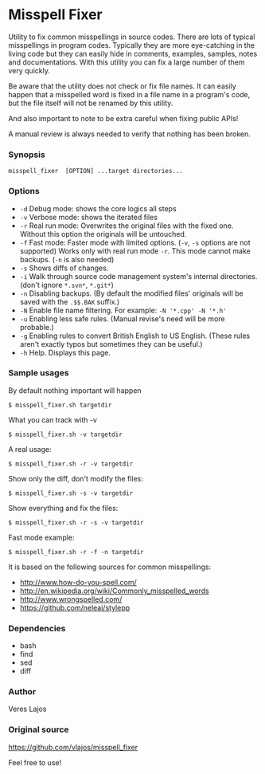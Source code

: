 Misspell Fixer
==============

Utility to fix common misspellings in source codes. There are lots of typical misspellings in program codes.
Typically they are more eye-catching in the living code but they can easily hide in comments, examples, samples, notes and documentations.
With this utility you can fix a large number of them very quickly.

Be aware that the utility does not check or fix file names. It can easily happen that a misspelled word is fixed in a file name in a program's code, but
the file itself will not be renamed by this utility.

And also important to note to be extra careful when fixing public APIs!

A manual review is always needed to verify that nothing has been broken.

### Synopsis
    
    misspell_fixer	[OPTION] ...target directories...

### Options

* `-d` Debug mode: shows the core logics all steps
* `-v` Verbose mode: shows the iterated files
* `-r` Real run mode: Overwrites the original files with the fixed one. Without this option the originals will be untouched.
* `-f` Fast mode: Faster mode with limited options. (`-v`, `-s` options are not supported) Works only with real run mode `-r`. This mode cannot make backups. (`-n` is also needed)
* `-s` Shows diffs of changes.
* `-i` Walk through source code management system's internal directories. (don't ignore `*.svn*`, `*.git*`)
* `-n` Disabling backups. (By default the modified files' originals will be saved with the `.$$.BAK` suffix.)
* `-N` Enable file name filtering. For example: `-N '*.cpp' -N '*.h'`
* `-u` Enabling less safe rules. (Manual revise's need will be more probable.)
* `-g` Enabling rules to convert British English to US English. (These rules aren't exactly typos but sometimes they can be useful.)
* `-h` Help. Displays this page.

### Sample usages

By default nothing important will happen

    $ misspell_fixer.sh targetdir

What you can track with -v

    $ misspell_fixer.sh -v targetdir

A real usage:

    $ misspell_fixer.sh -r -v targetdir

Show only the diff, don't modify the files:

    $ misspell_fixer.sh -s -v targetdir

Show everything and fix the files:

    $ misspell_fixer.sh -r -s -v targetdir

Fast mode example:

    $ misspell_fixer.sh -r -f -n targetdir

It is based on the following sources for common misspellings:

* http://www.how-do-you-spell.com/
* http://en.wikipedia.org/wiki/Commonly_misspelled_words
* http://www.wrongspelled.com/
* https://github.com/neleai/stylepp

### Dependencies

* bash
* find
* sed
* diff

### Author

Veres Lajos

### Original source

https://github.com/vlajos/misspell_fixer

Feel free to use!
